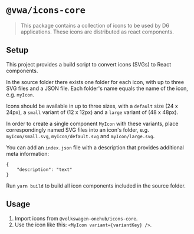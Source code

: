 # `@vwa/icons-core`

> This package contains a collection of icons to be used by D6 applications.
> These icons are distributed as react components.

## Setup

This project provides a build script to convert icons (SVGs) to React
components.

In the source folder there exists one folder for each icon, with up to three SVG
files and a JSON file. Each folder's name equals the name of the icon, e.g.
`myIcon`.

Icons should be available in up to three sizes, with a `default` size (24 x
24px), a `small` variant of (12 x 12px) and a `large` variant of (48 x 48px).

In order to create a single component `MyIcon` with these variants, place
correspondingly named SVG files into an icon's folder, e.g. `myIcon/small.svg`,
`myIcon/default.svg` and `myIcon/large.svg`.

You can add an `index.json` file with a description that provides additional
meta information:

```
{
	"description": "text"
}
```

Run `yarn build` to build all icon components included in the source folder.

## Usage

1. Import icons from `@volkswagen-onehub/icons-core`.
2. Use the icon like this: `<MyIcon variant={variantKey} />`.
